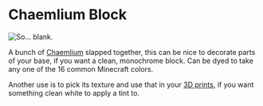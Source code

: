 # Chaemlium Block

![So... blank.](oredict:oc:chameliumBlock)

A bunch of [Chaemlium](../item/chamelium.md) slapped together, this can be nice to decorate parts of your base, if you want a clean, monochrome block. Can be dyed to take any one of the 16 common Minecraft colors.

Another use is to pick its texture and use that in your [3D prints](print.md), if you want something clean white to apply a tint to.
